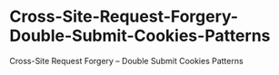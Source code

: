 # Cross-Site-Request-Forgery-Double-Submit-Cookies-Patterns
Cross-Site Request Forgery – Double Submit Cookies Patterns
